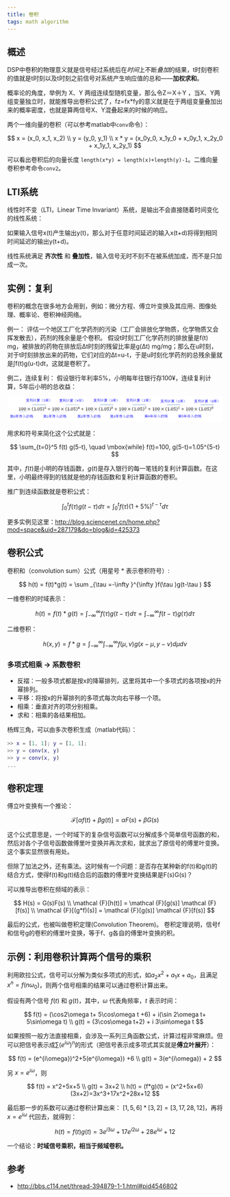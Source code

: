 ```yaml
---
title: 卷积
tags: math algorithm
---
```



## 概述

DSP中卷积的物理意义就是信号经过系统后在*时间*上不断*叠加*的结果，t时刻卷积的值就是t时刻以及t时刻之前信号对系统产生响应值的总和——**加权求和**。

概率论的角度，举例为 X、Y 两组连续型随机变量，那么令Z＝X＋Y ，当X、Y两组变量独立时，就能推导出卷积公式了，fz=fx*fy的意义就是在于两组变量叠加出来的概率密度，也就是算两信号X、Y混叠起来的时候的响应。

两个一维向量的卷积（可以参考matlab中`conv`命令）：

$$
x = (x_0, x_1, x_2) \\
y = (y_0, y_1) \\
x * y = (x_0y_0, x_1y_0 + x_0y_1, x_2y_0 + x_1y_1, x_2y_1)
$$

可以看出卷积后的向量长度 `length(x*y) = length(x)+length(y)-1`。二维向量卷积参考命令`conv2`。

## LTI系统

线性时不变（LTI，Linear Time Invariant）系统，是输出不会直接随着时间变化的线性系统：

如果输入信号x(t)产生输出y(t)，那么对于任意时间延迟的输入x(t+d)将得到相同时间延迟的输出y(t+d)。

线性系统满足 **齐次性** 和 **叠加性**，输入信号无时不刻不在被系统加成，而不是只加成一次。

## 实例：复利

卷积的概念在很多地方会用到，例如：微分方程、傅立叶变换及其应用、图像处理、概率论、卷积神经网络。

例一：
评估一个地区工厂化学药剂的污染（工厂会排放化学物质，化学物质又会挥发散去），药剂的残余量是个卷积。
假设t时刻工厂化学药剂的排放量是f(t) mg，被排放的药物在排放后Δt时刻的残留比率是g(Δt) mg/mg；那么在u时刻，对于t时刻排放出来的药物，它们对应的Δt=u-t，于是u时刻化学药剂的总残余量就是∫f(t)g(u-t)dt，这就是卷积了。

例二，连续复利：
假设银行年利率5%，小明每年往银行存100¥，连续复利计算，5年后小明的总收益：

![convolution compound interest](/assets/blog-images/convolution_compound_interest.png)

用求和符号来简化这个公式就是：

$$
\sum_{t=0}^5 f(t) g(5-t), \quad \mbox{while} f(t)=100, g(5-t)=1.05^{5-t}
$$

其中，$f(t)$是小明的存钱函数，$g(t)$是存入银行的每一笔钱的复利计算函数。在这里，小明最终得到的钱就是他的存钱函数和复利计算函数的卷积。

推广到连续函数就是卷积公式：

$$
\int_{0}^{t} f(\tau)g(t-\tau)d\tau=\int_{0}^{t} f(\tau)(1+5\%)^{t-\tau}d\tau
$$

更多实例见这里：http://blog.sciencenet.cn/home.php?mod=space&uid=287179&do=blog&id=425373

## 卷积公式

卷积和（convolution sum）公式（用星号 $*$ 表示卷积符号）:

$$
h(t) = f(t)*g(t) = \sum _{\tau =-\infty }^{\infty }f(\tau )g(t-\tau )
$$

一维卷积的时域表示：

$$
h(t)=f(t)*g(t) = \int _{-\infty }^{\infty }f(\tau )g(t-\tau )d\tau = \int _{-\infty }^{\infty }f(t-\tau )g(\tau )d\tau
$$

二维卷积：

$$
h(x,y)=f*g=\int _{-\infty }^{\infty }\int _{-\infty }^{\infty }f(\mu,\nu)g(x-\mu,y-\nu) d\mu d\nu
$$

### 多项式相乘 -> 系数卷积

- 反褶：一般多项式都是按x的降幂排列，这里将其中一个多项式的各项按x的升幂排列。
- 平移：将按x的升幂排列的多项式每次向右平移一个项。
- 相乘：垂直对齐的项分别相乘。
- 求和：相乘的各结果相加。

杨辉三角，可以由多次卷积生成（matlab代码）：

```matlab
>> x = [1, 1]; y = [1, 1];
>> y = conv(x, y)
>> y = conv(x, y)
...
```

## 卷积定理

傅立叶变换有一个推论：

$$
\mathcal {F}[\alpha f(t) + \beta g(t)] = \alpha F(s) + \beta G(s)
$$

这个公式意思是，一个时域下的复杂信号函数可以分解成多个简单信号函数的和，然后对各个子信号函数做傅里叶变换并再次求和，就求出了原信号的傅里叶变换。这个事实显然很有用处。

但除了加法之外，还有乘法。这时候有一个问题：是否存在某种新的f(t)和g(t)的结合方式，使得f(t)和g(t)结合后的函数的傅里叶变换结果是F(s)G(s)？

可以推导出卷积在频域的表示：

$$
H(s) = G(s)F(s) \\
\mathcal {F}[h(t)] = \mathcal {F}[g(s)] \mathcal {F}[f(s)] \\
\mathcal {F}[(g*f)(s)] = \mathcal {F}[g(s)] \mathcal {F}[f(s)]
$$

最后的公式，也被叫做卷积定理(Convolution Theorem)。
卷积定理说明，信号f和信号g的卷积的傅里叶变换，等于f、g各自的傅里叶变换的积。

## 示例：利用卷积计算两个信号的乘积

利用欧拉公式，信号可以分解为类似多项式的形式，如$a_2x^2+a_1x+a_0$，且满足 $x^n=f(n\omega_0)$，则两个信号相乘的结果可以通过卷积计算出来。

假设有两个信号 $f(t)$ 和 $g(t)$，其中，$\omega$ 代表角频率，$t$ 表示时间：

$$
f(t) = (\cos2\omega t+ 5\cos\omega t +6) + i(\sin 2\omega t+ 5\sin\omega t) \\
g(t) = (3\cos\omega t+2) + i 3\sin\omega t
$$

如果按照一般方法直接相乘，会涉及一系列三角函数公式，计算过程非常麻烦。但可以把信号表示成$\sum\left(e^{i\omega}\right)^n$的形式（把信号表示成多项式其实就是**傅立叶展开**）：

$$
f(t) = (e^{i\omega})^2+5(e^{i\omega}) +6 \\
g(t) = 3(e^{i\omega}) + 2
$$

另 $x=e^{i\omega}$，则

$$
f(t) = x^2+5x+5 \\
g(t) = 3x+2 \\
h(t) = (f*g)(t) = (x^2+5x+6)(3x+2)=3x^3+17x^2+28x+12
$$

最后那一步的系数可以通过卷积计算出来： $[1, 5, 6]*[3,2] = [3,17,28,12]$，再将$x=e^{i\omega}$ 代回去，就得到：

$$
h(t) = f(t)g(t) = 3e^{i3\omega} +17e^{i2\omega} +28e^{i\omega}+12
$$

一个结论：**时域信号乘积，相当于频域卷积。**

## 参考

- http://bbs.c114.net/thread-394879-1-1.html#pid4546802
